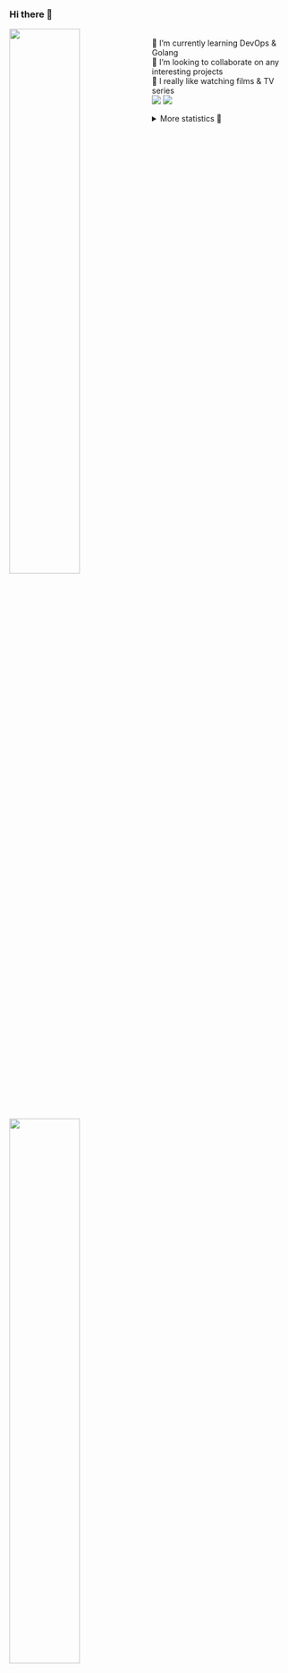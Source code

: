 ### Hi there 👋


[<img align="left" width="50%" src="https://github-readme-stats.vercel.app/api?username=rufusnufus&hide=issues&show_icons=true&count_private=true&theme=transparent&title_color=FF6F40&text_color=FBF9F8&icon_color=F48242&hide_border=true&hide_title=true#gh-dark-mode-only">](https://metrics.lecoq.io/rufusnufus#gh-dark-mode-only)
[<img align="left" width="50%" src="https://github-readme-stats.vercel.app/api?username=rufusnufus&hide=issues&show_icons=true&count_private=true&theme=transparent&title_color=FF6533&text_color=4D4644&icon_color=FF8038&hide_border=true&hide_title=true#gh-light-mode-only">](https://metrics.lecoq.io/rufusnufus#gh-light-mode-only)

<p>
  <br>
  🌱 I’m currently learning DevOps & Golang</br>
  👯 I’m looking to collaborate on any interesting projects</br>
  🎥 I really like watching films & TV series</br>
  <a href="https://linkedin.com/in/rufusnufus"><img src="https://img.shields.io/badge/linkedin-0077B5.svg?style=for-the-badge&logo=linkedin&logoColor=white"/></a>
  <a href="https://t.me/rufusnufus"><img src="https://img.shields.io/badge/-telegram-black?style=for-the-badge&color=blue&logo=telegram"/></a>
</p>

<p text-align="left">
<details>
  <summary>More statistics 👀</summary><br/>

<!--START_SECTION:waka-->
![Code Time](http://img.shields.io/badge/Code%20Time-15%20hrs%2049%20mins-blue)

![Profile Views](http://img.shields.io/badge/Profile%20Views-27-blue)

**I'm an Early 🐤** 

```text
🌞 Morning    116 commits    ████░░░░░░░░░░░░░░░░░░░░░   17.08% 
🌆 Daytime    356 commits    █████████████░░░░░░░░░░░░   52.43% 
🌃 Evening    167 commits    ██████░░░░░░░░░░░░░░░░░░░   24.59% 
🌙 Night      40 commits     █░░░░░░░░░░░░░░░░░░░░░░░░   5.89%

```
📅 **I'm Most Productive on Tuesday** 

```text
Monday       124 commits    ████░░░░░░░░░░░░░░░░░░░░░   18.26% 
Tuesday      134 commits    █████░░░░░░░░░░░░░░░░░░░░   19.73% 
Wednesday    108 commits    ████░░░░░░░░░░░░░░░░░░░░░   15.91% 
Thursday     128 commits    ████░░░░░░░░░░░░░░░░░░░░░   18.85% 
Friday       126 commits    ████░░░░░░░░░░░░░░░░░░░░░   18.56% 
Saturday     33 commits     █░░░░░░░░░░░░░░░░░░░░░░░░   4.86% 
Sunday       26 commits     █░░░░░░░░░░░░░░░░░░░░░░░░   3.83%

```


📊 **This Week I Spent My Time On** 

```text
💬 Programming Languages: 
Other                    1 hr 18 mins        ██████████████████████░░░   88.23% 
HCL                      5 mins              █░░░░░░░░░░░░░░░░░░░░░░░░   6.64% 
YAML                     4 mins              █░░░░░░░░░░░░░░░░░░░░░░░░   5.13%

🔥 Editors: 
iTerm2                   1 hr 18 mins        ██████████████████████░░░   88.23% 
VS Code                  10 mins             ███░░░░░░░░░░░░░░░░░░░░░░   11.77%

```

**I Mostly Code in Python** 

```text
Python                   9 repos             ███████░░░░░░░░░░░░░░░░░░   28.12% 
Java                     4 repos             ███░░░░░░░░░░░░░░░░░░░░░░   12.5% 
Jupyter Notebook         4 repos             ███░░░░░░░░░░░░░░░░░░░░░░   12.5% 
JavaScript               3 repos             ██░░░░░░░░░░░░░░░░░░░░░░░   9.38% 
HTML                     3 repos             ██░░░░░░░░░░░░░░░░░░░░░░░   9.38%

```



 Last Updated on 02/12/2022 00:40:23 UTC
<!--END_SECTION:waka-->

</details>
</p>
